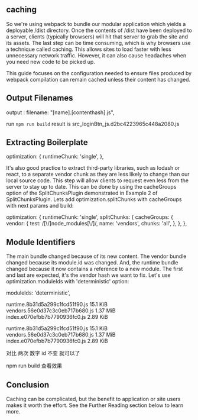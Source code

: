 ## caching

So we're using webpack to bundle our modular application which yields a deployable /dist directory. Once the contents of /dist have been deployed to a server, clients (typically browsers) will hit that server to grab the site and its assets. The last step can be time consuming, which is why browsers use a technique called caching. This allows sites to load faster with less unnecessary network traffic. However, it can also cause headaches when you need new code to be picked up.

This guide focuses on the configuration needed to ensure files produced by webpack compilation can remain cached unless their content has changed.

## Output Filenames

output : filename: "[name].[contenthash].js",

run `npm run build`
result is
src_loginBtn_js.d2bc4223965c448a2080.js

## Extracting Boilerplate

optimization: {
runtimeChunk: 'single',
},

It's also good practice to extract third-party libraries, such as lodash or react, to a separate vendor chunk as they are less likely to change than our local source code. This step will allow clients to request even less from the server to stay up to date. This can be done by using the cacheGroups option of the SplitChunksPlugin demonstrated in Example 2 of SplitChunksPlugin. Lets add optimization.splitChunks with cacheGroups with next params and build:

optimization: {
runtimeChunk: 'single',
splitChunks: {
cacheGroups: {
vendor: {
test: /[\\/]node_modules[\\/]/,
name: 'vendors',
chunks: 'all',
},
},
},

## Module Identifiers

The main bundle changed because of its new content.
The vendor bundle changed because its module.id was changed.
And, the runtime bundle changed because it now contains a reference to a new module.
The first and last are expected, it's the vendor hash we want to fix. Let's use optimization.moduleIds with 'deterministic' option:

moduleIds: 'deterministic',

runtime.8b31d5a299c1fcd51f90.js 15.1 KiB vendors.56e0d37c3c0eb717b680.js 1.37 MiB index.e070efbb7b7790936fc0.js 2.89 KiB

runtime.8b31d5a299c1fcd51f90.js 15.1 KiB vendors.56e0d37c3c0eb717b680.js 1.37 MiB index.e070efbb7b7790936fc0.js 2.89 KiB

对比 两次 数字 id 不变 就可以了

npm run build 查看效果

## Conclusion

Caching can be complicated, but the benefit to application or site users makes it worth the effort. See the Further Reading section below to learn more.
